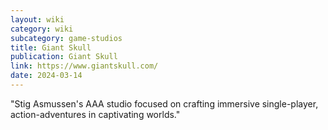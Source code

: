 ```yaml
---
layout: wiki
category: wiki
subcategory: game-studios
title: Giant Skull
publication: Giant Skull
link: https://www.giantskull.com/
date: 2024-03-14
---
```


"Stig Asmussen's AAA studio focused on crafting immersive single-player, action-adventures in captivating worlds."
